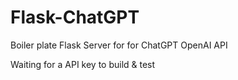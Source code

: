 # Flask-ChatGPT
Boiler plate Flask Server for for ChatGPT OpenAI API


Waiting for a API key to build & test
